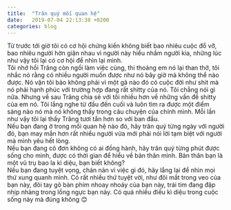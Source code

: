 ```yaml
---
title:  "Trân quý mối quan hệ"
date:   2019-07-04 22:13:38 +0200
categories: blog
---
```

Từ trước tới giờ tôi có cơ hội chứng kiến không biết bao nhiêu cuộc đổ vỡ, bao nhiêu người hờn giận nhau vì người này hiểu nhầm người kia, những lúc như vậy tôi lại có cơ hội để nhìn lại mình.  
Tôi nhớ hồi Trăng còn ngồi làm việc cùng, thi thoảng em nó lại than thở, tôi nhắc nó rằng có nhiều người muốn được như nó bây giờ mà không thể nào được. Nó vặn tôi bảo không phải vì một gã nào đó có cuộc đời như shit mà nó phải hạnh phúc với trường hợp đang rất shitty của nó. Tôi chẳng nói gì nữa. Nhưng về sau Trăng chia sẻ với tôi nhiều hơn về những vấn đề shitty của em nó. Tôi lắng nghe từ đầu đến cuối và luôn tìm ra được một điểm sáng nào nó mà nó không thấy trong câu chuyện của chính mình. Mỗi lần như vậy tôi lại thấy Trăng tươi tắn hơn so với ban đầu.  
Nếu bạn đang ở trong mối quan hệ nào đó, hãy trân quý từng ngày với người đó, bạn may mắn hơn rất nhiều người vừa mới phải nói lời tạm biệt với người mà mình yêu hết lòng.  
Nếu bạn đang cô đơn không có ai đồng hành, hãy trân quý từng phút được sống cho mình, được có thời gian để hiểu về bản thân mình. Bản thân bạn là một vũ trụ bao la kì diệu, bạn biết không?  
Nếu bạn đang tuyệt vọng, chán nản vì việc gì đó, hãy lắng lại để nhìn mọi thứ xung quanh mình. Có rất nhiều thứ tuyệt vời, như đôi mắt trong veo của bạn này, đôi tay gõ bàn phím nhoay nhoáy của bạn này, trái tim đang đập nhịp nhàng trong lồng ngực bạn này. Có quá nhiều điều kì diệu trong cuộc sống này mà đúng không :blush:
